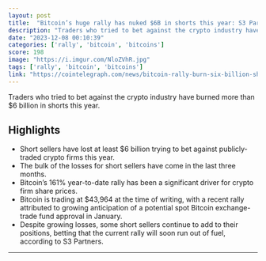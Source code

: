 ```yaml
---
layout: post
title:  "Bitcoin’s huge rally has nuked $6B in shorts this year: S3 Partners"
description: "Traders who tried to bet against the crypto industry have burned more than $6 billion in shorts this year."
date: "2023-12-08 00:10:39"
categories: ['rally', 'bitcoin', 'bitcoins']
score: 198
image: "https://i.imgur.com/NloZVhR.jpg"
tags: ['rally', 'bitcoin', 'bitcoins']
link: "https://cointelegraph.com/news/bitcoin-rally-burn-six-billion-short-sellers-s3-partners"
---
```


Traders who tried to bet against the crypto industry have burned more than $6 billion in shorts this year.

## Highlights

- Short sellers have lost at least $6 billion trying to bet against publicly-traded crypto firms this year.
- The bulk of the losses for short sellers have come in the last three months.
- Bitcoin’s 161% year-to-date rally has been a significant driver for crypto firm share prices.
- Bitcoin is trading at $43,964 at the time of writing, with a recent rally attributed to growing anticipation of a potential spot Bitcoin exchange-trade fund approval in January.
- Despite growing losses, some short sellers continue to add to their positions, betting that the current rally will soon run out of fuel, according to S3 Partners.

---
